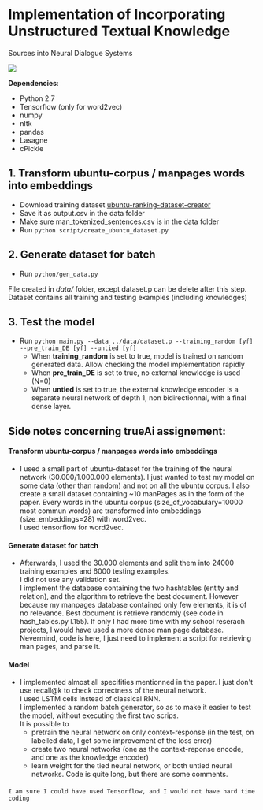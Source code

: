 # Implementation of Incorporating Unstructured Textual Knowledge
Sources into Neural Dialogue Systems

![](http://rsarxiv.github.io/2016/07/15/Incorporating-Unstructured-Textual-Knowledge-Sources-into-Neural-Dialogue-Systems-PaperWeekly/media/1.png)


__Dependencies__:
* Python 2.7
* Tensorflow (only for word2vec)
* numpy
* nltk
* pandas
* Lasagne
* cPickle

## 1. Transform ubuntu-corpus / manpages words into embeddings

  * Download training dataset [ubuntu-ranking-dataset-creator](https://github.com/rkadlec/ubuntu-ranking-dataset-creator)
  * Save it as output.csv in the data folder
  * Make sure man_tokenized_sentences.csv is in the data folder
  * Run ```python script/create_ubuntu_dataset.py```

## 2. Generate dataset for batch

  * Run ```python/gen_data.py```

File created in _data/_ folder, except dataset.p can be delete after this step. Dataset contains all training and testing examples (including knowledges)

## 3. Test the model 
  * Run ```python main.py --data ../data/dataset.p --training_random [yf] --pre_train_DE [yf] --untied [yf]```
     * When __training_random__ is set to true, model is trained on random generated data. Allow checking the model implementation rapidly 
     * When __pre_train_DE__ is set to true, no external knowledge is used (N=0)
     * When __untied__ is set to true, the external knowledge encoder is a separate neural network of depth 1, non bidirectionnal, with a final dense layer.

## Side notes concerning trueAi assignement:
#### Transform ubuntu-corpus / manpages words into embeddings
  * I used a small part of ubuntu-dataset for the training of the neural network (30.000/1.000.000 elements). I just wanted to test my model on some data (other than random) and not on all the ubuntu corpus. I also create a small dataset containing ~10 manPages as in the form of the paper. 
  Every words in the ubuntu corpus (size_of_vocabulary=10000 most commun words) are transformed into embeddings (size_embeddings=28) with word2vec.   
  I used tensorflow for word2vec.  

#### Generate dataset for batch
  * Afterwards, I used the 30.000 elements and split them into 24000 training examples and 6000 testing examples.  
    I did not use any validation set.  
    I implement the database containing the two hashtables (entity and relation), and the algorithm to retrieve the best document. However because my manpages database contained only few elements, it is of no relevance. Best document is retrieve randomly (see code in hash_tables.py l.155). 
    If only I had more time with my school reserach projects, I would have used a more dense man page database. Nevermind, code is here, I just need to implement a script for retrieving man pages, and parse it.
 
 #### Model
   * I implemented almost all specifities mentionned in the paper. I just don't use recall@k to check correctness of the neural network.  
     I used LSTM cells instead of classical RNN.  
     I implemented a random batch generator, so as to make it easier to test the model, without executing the first two scrips.  
     It is possible to 
     	* pretrain the neural network on only context-response (in the test, on labelled data, I get some improvement of the loss error)
        * create two neural networks (one as the context-reponse encode, and one as the knowledge encoder)
        * learn weight for the tied neural network, or both untied neural networks.
     Code is quite long, but there are some comments.
 #### 
 	I am sure I could have used Tensorflow, and I would not have hard time coding 